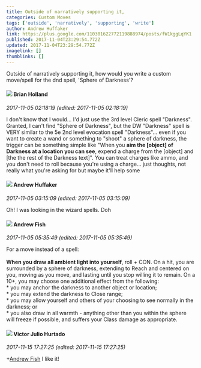 ```yaml
---
title: Outside of narratively supporting it,
categories: Custom Moves
tags: ['outside', 'narratively', 'supporting', 'write']
author: Andrew Huffaker
link: https://plus.google.com/110301622772119888974/posts/fW1kggLqYK1
published: 2017-11-04T23:29:54.772Z
updated: 2017-11-04T23:29:54.772Z
imagelink: []
thumblinks: []
---
```


Outside of narratively supporting it, how would you write a custom move/spell for the dnd spell, &#39;Sphere of Darkness&#39;? 
<div id='comment z130gzjasmy4i35ra04cftxpikirjhdp5mw0k'>
  <h4><img src='{{site.baseurl}}//images/avatars/101824580455031797035_photo.jpg'> Brian Holland</h4>
      <p><cite>2017-11-05 02:18:19 (edited: 2017-11-05 02:18:19)</cite></p>
        <p>I don&#39;t know that I would... I&#39;d just use the 3rd level Cleric spell &quot;Darkness&quot;. Granted, I can&#39;t find &quot;Sphere of Darkness&quot;, but the DW &quot;Darkness&quot; spell is VERY similar to the 5e 2nd level evocation spell &quot;Darkness&quot;... even if you want to create a wand or something to &quot;shoot&quot; a sphere of darkness, the trigger can be something simple like &quot;When you <b>aim the [object] of Darkness at a location you can see</b>, expend a charge from the [object] and [the the rest of the Darkness text]&quot;. You can treat charges like ammo, and you don&#39;t need to roll because you&#39;re using a charge... just thoughts, not really what you&#39;re asking for but maybe it&#39;ll help some</p>
</div>
        

<div id='comment z130gzjasmy4i35ra04cftxpikirjhdp5mw0k'>
  <h4><img src='{{site.baseurl}}//images/avatars/110301622772119888974_photo.jpg'> Andrew Huffaker</h4>
      <p><cite>2017-11-05 03:15:09 (edited: 2017-11-05 03:15:09)</cite></p>
        <p>Oh! I was looking in the wizard spells. Doh</p>
</div>
        

<div id='comment z130gzjasmy4i35ra04cftxpikirjhdp5mw0k'>
  <h4><img src='{{site.baseurl}}//images/avatars/109840962456887986459_photo.jpg'> Andrew Fish</h4>
      <p><cite>2017-11-05 05:35:49 (edited: 2017-11-05 05:35:49)</cite></p>
        <p>For a move instead of a spell:<br /><br /><b>When you draw all ambient light into yourself</b>,  roll + CON. On a hit,  you are surrounded by a sphere of darkness,  extending to Reach and centered on you,  moving as you move, and lasting until you stop willing it to remain.  On a 10+, you may choose one additional effect from the following:<br />* you may anchor the darkness to another object or location;<br />* you may extend the darkness to Close range;<br />* you may allow yourself and others of your choosing to see normally in the darkness; or<br />* you also draw in all warmth - anything other than you within the sphere will freeze if possible,  and suffers your Class damage as appropriate.</p>
</div>
        

<div id='comment z130gzjasmy4i35ra04cftxpikirjhdp5mw0k'>
  <h4><img src='{{site.baseurl}}//images/avatars/104881770392672110983_photo.jpg'> Victor Julio Hurtado</h4>
      <p><cite>2017-11-15 17:27:25 (edited: 2017-11-15 17:27:25)</cite></p>
        <p><span class="proflinkWrapper"><span class="proflinkPrefix">+</span><a class="proflink" href="https://plus.google.com/109840962456887986459" oid="109840962456887986459">Andrew Fish</a></span>  I like it!<br /></p>
</div>
        